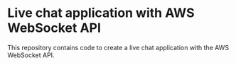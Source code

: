 # Live chat application with AWS WebSocket API
This repository contains code to create a live chat application with the AWS WebSocket API.
